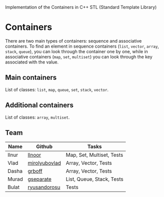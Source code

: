 Implementation of the Containers in C++ STL (Standard Template Library)

# Containers

There are two main types of containers: sequence and associative containers. 
To find an element in sequence containers (`list`, `vector`, `array`, `stack`, `queue`), you can look through the container one by one, while in associative containers (`map`, `set`, `multiset`) you can look through the key associated with the value.

## Main containers

List of classes: `list`, `map`, `queue`, `set`, `stack`, `vector`.

## Additional containers

List of classes: `array`, `multiset`.

## Team

| **Name** | **Github**                       | **Tasks**                 |
|----------|----------------------------------|---------------------------|
| Ilnur    | [llnoor](https://github.com/llnoor)       | Map, Set, Multiset, Tests |
| Vlad     | [mirolyubovlad](https://github.com/mirolyubovlad) | Array, Vector, Tests      |
| Dasha    | [grboff](https://github.com/grboff)        | Array, Vector, Tests      |
| Murad    | [gseparate](https://github.com/gseparate)     | List, Queue, Stack, Tests |
| Bulat    | [ryusandorosu](https://github.com/ryusandorosu)  | Tests                     |

